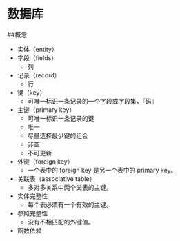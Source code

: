数据库
===
##概念
- 实体（entity）
- 字段（fields）
	- 列
- 记录（record）
	- 行
- 键（key）
	- 可唯一标识一条记录的一个字段或字段集，『码』
- 主键（primary key）
	- 可唯一标识一条记录的键
	- 唯一
	- 尽量选择最少键的组合
	- 非空
	- 不可更新
- 外键（foreign key）
	- 一个表中的 foreign key 是另一个表中的 primary key。
- 关联表（associative table）
	- 多对多关系中两个父表的主键。
- 实体完整性
	- 每个表必须有一个有效的主键。
- 参照完整性
	- 没有不相匹配的外键值。
- 函数依赖
